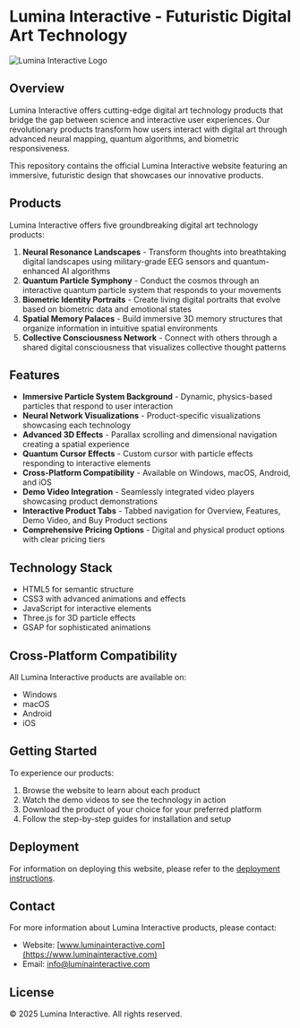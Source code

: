 # Lumina Interactive - Futuristic Digital Art Technology

![Lumina Interactive Logo](https://private-us-east-1.manuscdn.com/sessionFile/EILHW39zj5tu4uV7AYdkEF/sandbox/Q4LKCKpaqNCaf5UJsrNq9N-images_1749362087557_na1fn_L2hvbWUvdWJ1bnR1L2x1bWluYV9pbnRlcmFjdGl2ZS9sdW1pbmFfbG9nbw.png?Policy=eyJTdGF0ZW1lbnQiOlt7IlJlc291cmNlIjoiaHR0cHM6Ly9wcml2YXRlLXVzLWVhc3QtMS5tYW51c2Nkbi5jb20vc2Vzc2lvbkZpbGUvRUlMSFczOXpqNXR1NHVWN0FZZGtFRi9zYW5kYm94L1E0TEtDS3BhcU5DYWY1VUpzck5xOU4taW1hZ2VzXzE3NDkzNjIwODc1NTdfbmExZm5fTDJodmJXVXZkV0oxYm5SMUwyeDFiV2x1WVY5cGJuUmxjbUZqZEdsMlpTOXNkVzFwYm1GZmJHOW5idy5wbmciLCJDb25kaXRpb24iOnsiRGF0ZUxlc3NUaGFuIjp7IkFXUzpFcG9jaFRpbWUiOjE3NjcyMjU2MDB9fX1dfQ__&Key-Pair-Id=K2HSFNDJXOU9YS&Signature=VgAclDx6d668Xd~DFHgouAf8pcQboHYrtoyMDMKIEfdvWQfC2K4EkF7z8zO7op~mI2WOxmUge333meYEcah5XqZUCcaY5zvY37RISPBBFomWktXMoUE2SVMjCK29B8W0mxgK-rffAavvoVTtSNH7qv4vYb~zXDjIUekhD1SfntLI9XI3vT-8tdr72dX7iNM19au0h7tB3eiPQnbmDTNppqduc~XjxW70hAnlbykhMV73ZIMUCyVDxeIWjH-~CXRdq2928VaXJnDKr5QediiZjqT74iDpceFRrUlmEGRCFqpHGv0upf28KEOySXFI4Too790st3LFyzHoAxbvdcEmeQ__)

## Overview

Lumina Interactive offers cutting-edge digital art technology products that bridge the gap between science and interactive user experiences. Our revolutionary products transform how users interact with digital art through advanced neural mapping, quantum algorithms, and biometric responsiveness.

This repository contains the official Lumina Interactive website featuring an immersive, futuristic design that showcases our innovative products.

## Products

Lumina Interactive offers five groundbreaking digital art technology products:

1. **Neural Resonance Landscapes** - Transform thoughts into breathtaking digital landscapes using military-grade EEG sensors and quantum-enhanced AI algorithms
2. **Quantum Particle Symphony** - Conduct the cosmos through an interactive quantum particle system that responds to your movements
3. **Biometric Identity Portraits** - Create living digital portraits that evolve based on biometric data and emotional states
4. **Spatial Memory Palaces** - Build immersive 3D memory structures that organize information in intuitive spatial environments
5. **Collective Consciousness Network** - Connect with others through a shared digital consciousness that visualizes collective thought patterns

## Features

- **Immersive Particle System Background** - Dynamic, physics-based particles that respond to user interaction
- **Neural Network Visualizations** - Product-specific visualizations showcasing each technology
- **Advanced 3D Effects** - Parallax scrolling and dimensional navigation creating a spatial experience
- **Quantum Cursor Effects** - Custom cursor with particle effects responding to interactive elements
- **Cross-Platform Compatibility** - Available on Windows, macOS, Android, and iOS
- **Demo Video Integration** - Seamlessly integrated video players showcasing product demonstrations
- **Interactive Product Tabs** - Tabbed navigation for Overview, Features, Demo Video, and Buy Product sections
- **Comprehensive Pricing Options** - Digital and physical product options with clear pricing tiers

## Technology Stack

- HTML5 for semantic structure
- CSS3 with advanced animations and effects
- JavaScript for interactive elements
- Three.js for 3D particle effects
- GSAP for sophisticated animations

## Cross-Platform Compatibility

All Lumina Interactive products are available on:
- Windows
- macOS
- Android
- iOS

## Getting Started

To experience our products:
1. Browse the website to learn about each product
2. Watch the demo videos to see the technology in action
3. Download the product of your choice for your preferred platform
4. Follow the step-by-step guides for installation and setup

## Deployment

For information on deploying this website, please refer to the [deployment instructions](deployment_instructions_updated.md).

## Contact

For more information about Lumina Interactive products, please contact:
- Website: [www.luminainteractive.com](https://www.luminainteractive.com)
- Email: info@luminainteractive.com

## License

© 2025 Lumina Interactive. All rights reserved.
